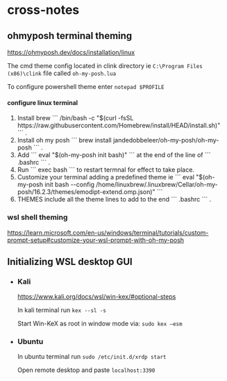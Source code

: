 # cross-notes

## ohmyposh terminal theming

https://ohmyposh.dev/docs/installation/linux

The cmd theme config located in clink directory ie ``` C:\Program Files (x86)\clink ```  file called ``` oh-my-posh.lua ```

To configure powershell theme enter ``` notepad $PROFILE ```

#### configure linux terminal

<ol>

<li> Install brew ``` /bin/bash -c "$(curl -fsSL https://raw.githubusercontent.com/Homebrew/install/HEAD/install.sh)" ``` . </li>
  <li> Install oh my posh ``` brew install jandedobbeleer/oh-my-posh/oh-my-posh ```  . </li>
 
  <li> Add ``` eval "$(oh-my-posh init bash)" ``` at the end of the line of ``` .bashrc ```  . </li>
<li> Run ``` exec bash ``` to restart termnal for effect to take place. </li>
<li> Customize your terminal adding a predefined theme ie ``` eval "$(oh-my-posh init bash --config /home/linuxbrew/.linuxbrew/Cellar/oh-my-posh/16.2.3/themes/emodipt-extend.omp.json)" ``` </li>
 
  <li> <a href"">THEMES</a>  include all the theme lines to add to the end ``` .bashrc ``` . 
  


</ol>


### wsl shell theming
https://learn.microsoft.com/en-us/windows/terminal/tutorials/custom-prompt-setup#customize-your-wsl-prompt-with-oh-my-posh

## Initializing WSL desktop GUI

<ul>

<li>  
  
### Kali
https://www.kali.org/docs/wsl/win-kex/#optional-steps
  
In kali terminal run ``` kex --sl -s ```
 
Start Win-KeX as root in window mode via: ``` sudo kex –esm ```

  </li>
  
  <li>

### Ubuntu

In ubuntu terminal run ``` sudo /etc/init.d/xrdp start ```

Open remote desktop and paste ``` localhost:3390 ```

  
  </li>
    
  </ul>
